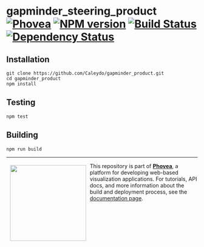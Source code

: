 gapminder_steering_product [![Phovea][phovea-image]][phovea-url] [![NPM version][npm-image]][npm-url] [![Build Status][travis-image]][travis-url] [![Dependency Status][daviddm-image]][daviddm-url]
=====================



Installation
------------

```
git clone https://github.com/Caleydo/gapminder_product.git
cd gapminder_product
npm install
```

Testing
-------

```
npm test
```

Building
--------

```
npm run build
```



***

<a href="https://caleydo.org"><img src="http://caleydo.org/assets/images/logos/caleydo.svg" align="left" width="200px" hspace="10" vspace="6"></a>
This repository is part of **[Phovea](http://phovea.caleydo.org/)**, a platform for developing web-based visualization applications. For tutorials, API docs, and more information about the build and deployment process, see the [documentation page](http://phovea.caleydo.org).


[phovea-image]: https://img.shields.io/badge/Phovea-Product-FABC15.svg
[phovea-url]: https://phovea.caleydo.org
[npm-image]: https://badge.fury.io/js/gapminder_product.svg
[npm-url]: https://npmjs.org/package/gapminder_product
[travis-image]: https://travis-ci.org/Caleydo/gapminder_product.svg?branch=master
[travis-url]: https://travis-ci.org/Caleydo/gapminder_product
[daviddm-image]: https://david-dm.org/Caleydo/gapminder_product/status.svg
[daviddm-url]: https://david-dm.org/Caleydo/gapminder_product
